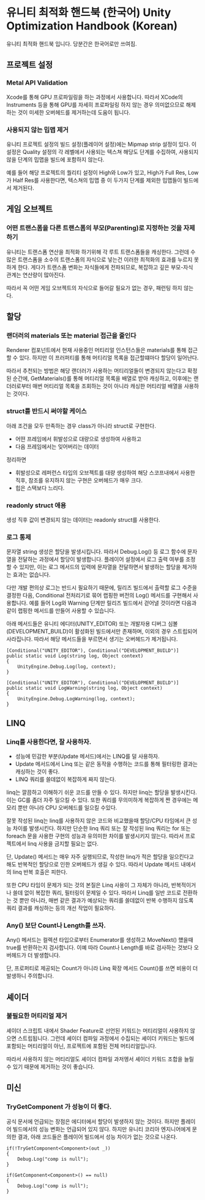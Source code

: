 # 유니티 최적화 핸드북 (한국어) Unity Optimization Handbook (Korean)
유니티 최적화 핸드북 입니다. 당분간은 한국어로만 쓰여짐.

## 프로젝트 설정

### Metal API Validation
Xcode를 통해 GPU 프로파일링을 하는 과정에서 사용합니다.
따라서 XCode의 Instruments 등을 통해 GPU를 자세히 프로파일링 하지 않는 경우 의미없으므로 해제하는 것이 미세한 오버헤드를 제거하는데 도움이 됩니다.

### 사용되지 않는 밉맵 제거
유니티 프로젝트 설정의 빌드 설정(플레이어 설정)에는 Mipmap strip 설정이 있다.
이 설정은 Quality 설정의 각 레벨에서 사용되는 텍스쳐 해당도 단계를 수집하여, 사용되지 않을 단계의 밉맵을 빌드에 포함하지 않는다.

예를 들어 해당 프로젝트의 퀄리티 설정이 High와 Low가 있고, High가 Full Res, Low가 Half Res를 사용한다면, 텍스쳐의 밉맵 중 이 두가지 단계를 제외한 밉맵들이 빌드에서 제거된다.


## 게임 오브젝트

### 어떤 트랜스폼을 다른 트랜스폼의 부모(Parenting)로 지정하는 것을 자제하기
유니티는 트랜스폼 연산을 최적화 하기위해 각 루트 트랜스폼들을 캐싱한다.
그런데 수많은 트랜스폼을 소수의 트랜스폼의 자식으로 넣는건 이러한 최적화의 효과를 누르지 못하게 한다. 게다가 트랜스폼 변화는 자식들에게 전파되므로, 복잡하고 깊은 부모-자식 관계는 연산량이 많아진다.

따라서 꼭 어떤 게임 오브젝트의 자식으로 들어갈 필요가 없는 경우, 패런팅 하지 않는다.



## 할당

### 랜더러의 materials 또는 material 접근을 줄인다
Renderer 컴포넌트에서 현재 사용중인 머티리얼 인스턴스들은 materials를 통해 접근할 수 있다.
하지만 이 프러퍼티를 통해 머티리얼 목록을 접근할떄마다 할당이 일어난다.

따라서 추천되는 방법은 해당 랜더러가 사용하는 머티리얼들이 변경되지 않는다고 확정된 순간에,
GetMaterials()를 통해 머티리얼 목록을 배열로 받아 캐싱하고, 이후에는 랜더러로부터 매번 머티리얼 목록을 조회하는 것이 아니라 캐싱한 머티리얼 배열을 사용하는 것이다.

### struct를 반드시 써야할 케이스
아래 조건을 모두 만족하는 경우 class가 아니라 struct로 구현한다.

- 어떤 프레임에서 휘발성으로 대량으로 생성하여 사용하고
- 다음 프레임에서는 잊어버리는 데이터

정리하면
- 휘발성으로 레퍼런스 타입의 오브젝트를 대량 생성하여 해당 스코프내에서 사용한 직후, 참조를 유지하지 않는 구현은 오버헤드가 매우 크다.
- 힙은 스택보다 느리다.

### readonly struct 애용
생성 직후 값이 변경되지 않는 데이터는 readonly struct를 사용한다.

### 로그 통제
문자열 string 생성은 할당을 발생시킵니다. 따라서 Debug.Log() 등 로그 함수에 문자열을 전달하는 과정에서 할당이 발생합니다.
플레이어 설정에서 로그 출력 여부를 조정할 수 있지만, 이는 로그 메서드의 입력에 문자열을 전달하면서 발생하는 할당을 제거하는 효과는 없습니다.

다만 개발 편의상 로그는 반드시 필요하기 때문에,  릴리즈 빌드에서 출력할 로그 수준을 결정한 다음, Conditional 전처리기로 묶어 랩핑한 버전의 Log() 메서드를 구현해서 사용합니다.
예를 들어 Log와 Warning 단계만 릴리즈 빌드에서 걷어낼 것이라면 다음과 같이 랩핑한 메서드를 만들어 사용할 수 있습니다.

아래 메서드들은 유니티 에디터(UNITY_EDITOR) 또는 개발자용 디버그 심볼(DEVELOPMENT_BUILD)이 활성화된 빌드에서만 존재하며, 이외의 경우 스트립되어 사라집니다.
따라서 해당 메서드들을 부르면서 생기는 오버헤드가 제거됩니다.

```
[Conditional("UNITY_EDITOR"), Conditional("DEVELOPMENT_BUILD")]
public static void Log(string log, Object context)
{
    UnityEngine.Debug.Log(log, context);
}

[Conditional("UNITY_EDITOR"), Conditional("DEVELOPMENT_BUILD")]
public static void LogWarning(string log, Object context)
{
    UnityEngine.Debug.LogWarning(log, context);
}
```


## LINQ

### Linq를 사용한다면, 잘 사용하자.

- 성능에 민감한 부분(Update 메서드)에서는 LINQ를 덜 사용하자. 
- Update 메서드에서 Linq 또는 같은 동작을 수행하는 코드를 통해 필터링한 결과는 캐싱하는 것이 좋다.
- LINQ 쿼리를 쓸데없이 복잡하게 짜지 않는다.

linq는 깔끔하고 이해하기 쉬운 코드를 만들 수 있다. 하지만 linq는 할당을 발생시킨다. 이는 GC를 좀더 자주 일으킬 수 있다.
또한 쿼리를 무의미하게 복잡하게 짠 경우에는 메모리 뿐만 아니라 CPU 오버헤드를 일으킬 수있다.

잘못 작성된 linq는 linq를 사용하지 않은 코드와 비교했을때 할당/CPU 타임에서 큰 성능 차이를 발생시킨다.
하지만 단순한 linq 쿼리 또는 잘 작성된 linq 쿼리는 for 또는 foreach 문을 사용한 구현의 성능과 유의미한 차이를 발생시키지 않는다.
따라서 프로젝트에서 linq 사용을 금지할 필요는 없다.

단, Update() 메서드는 매우 자주 실행되므로, 작성한 linq가 적은 할당을 일으킨다고 해도 반복적인 할당으로 인한 오버헤드가 생길 수 있다.
따라서 Update 메서드 내에서의 linq 반복 호출은 피한다.

또한 CPU 타임이 문제가 되는 것의 본질은 Linq 사용이 그 자체가 아니라, 반복적이거나 쓸데 없이 복잡한 쿼리, 필터링이 문제일 수 있다.
따라서 Linq를 일반 코드로 전환하는 것 뿐만 아니라, 매번 같은 결과가 예상되는 쿼리를 쓸데없이 반복 수행하지 않도록 쿼리 결과를 캐싱하는 등의 개선 작업이 필요하다.

### Any() 보단 Count나 Length를 쓰자.
Any() 메서드는 컬렉션 타입으로부터 Enumerator를 생성하고 MoveNext() 헀을때 true를 반환하는지 검사합니다.
이예 따라 Count나 Length를 바로 검사하는 것보다 오버헤드가 더 발생합니다.

단, 프로퍼티로 제공되는 Count가 아니라 Linq 확장 메서드 Count()를 쓰면 비용이 더 발생하니 주의합니다.

## 셰이더

### 불필요한 머티리얼 제거
셰이더 스크립트 내에서 Shader Feature로 선언된 키워드는 머티리얼이 사용하지 않으면 스트립됩니다.
그런데 셰이더 컴파일 과정에서 수집되는 셰이더 키워드는 빌드에 포함되는 머티리얼이 아닌, 프로젝트에 포함된 전체 머티리얼입니다.

따라서 사용하지 않는 머티리얼도 셰이더 컴파일 과저엥서 셰이더 키워드 조합을 늘릴 수 있기 때문에 제거하는 것이 좋습니다.

## 미신

### TryGetComponent 가 성능이 더 좋다.
공식 문서에 언급되는 장점은 에디터에서 할당이 발생하지 않는 것이다. 하지만 플레이어 빌드에서의 성능 변화는 언급되어 있지 않다.
하지만 유니티 코리아 엔지니어에게 문의한 결과, 아래 코드들은 플레이어 빌드에서 성능 차이가 없는 것으로 나온다.

```
if(!TryGetComponent<Component>(out _))
{
    Debug.Log("comp is null");
}
```

```
if(GetComponent<Component>() == null)
{
    Debug.Log("comp is null");
}
```
